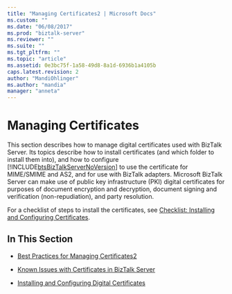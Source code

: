 ```yaml
---
title: "Managing Certificates2 | Microsoft Docs"
ms.custom: ""
ms.date: "06/08/2017"
ms.prod: "biztalk-server"
ms.reviewer: ""
ms.suite: ""
ms.tgt_pltfrm: ""
ms.topic: "article"
ms.assetid: 0e3bc75f-1a58-49d8-8a1d-6936b1a4105b
caps.latest.revision: 2
author: "MandiOhlinger"
ms.author: "mandia"
manager: "anneta"
---
```

# Managing Certificates
This section describes how to manage digital certificates used with BizTalk Server. Its topics describe how to install certificates (and which folder to install them into), and how to configure [!INCLUDE[btsBizTalkServerNoVersion](../includes/btsbiztalkservernoversion-md.md)] to use the certificate for MIME/SMIME and AS2, and for use with BizTalk adapters. Microsoft BizTalk Server can make use of public key infrastructure (PKI) digital certificates for purposes of document encryption and decryption, document signing and verification (non-repudiation), and party resolution.  
  
 For a checklist of steps to install the certificates, see [Checklist: Installing and Configuring Certificates](~/technical-guides/checklist-installing-and-configuring-certificates.md).  
  
## In This Section  
  
-   [Best Practices for Managing Certificates2](../technical-guides/best-practices-for-managing-certificates2.md)  
  
-   [Known Issues with Certificates in BizTalk Server](../technical-guides/known-issues-with-certificates-in-biztalk-server.md)  
  
-   [Installing and Configuring Digital Certificates](~/technical-guides/installing-and-configuring-digital-certificates.md)